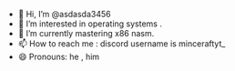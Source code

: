 - 👋 Hi, I’m @asdasda3456
- 👀 I’m interested in operating systems .
- 🌱 I’m currently mastering x86 nasm.
- 📫 How to reach me : discord username is minceraftyt_
- 😄 Pronouns: he , him

